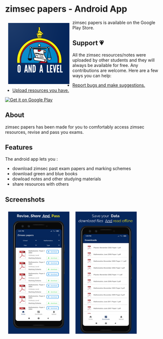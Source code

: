 # zimsec papers - Android App

<img src="/assets/images/zimsec_logo1.png" align="left"
width="200" hspace="10" vspace="10">

zimsec papers is available on the Google Play Store.

## Support 💗

All the zimsec resources/notes were uploaded by other students and they will always be available for free. Any contributions are welcome. Here are a few ways you can help:
 * [Report bugs and make suggestions.](https://zimsecpapers.herokuapp.com/feedback)
 * [Upload resources you have.](https://zimsecpapers.herokuapp.com/upload)

<p align="left">
<a href="https://play.google.com/store/apps/details?id=com.edufree.zimsec">
    <img alt="Get it on Google Play"
        height="80"
        src="https://play.google.com/intl/en_us/badges/images/generic/en_badge_web_generic.png" />
</a>  
</p>

## About
zimsec papers has been made for you to comfortably access zimsec resources, revise and pass you exams.

## Features

The android app lets you :
- download zimsec past exam papers and marking schemes
- download green and blue books
- dowload notes and other studying materials
- share resources with others

## Screenshots

[<img src="/assets/images/screenshot1.png" align="left"
width="200"
    hspace="10" vspace="10">](/assets/images/screenshot1.png)
[<img src="/assets/images/screenshot2.png" align="center"
width="200"
    hspace="10" vspace="10">](/assets/images/screenshot2.png)
